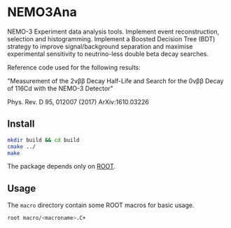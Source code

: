 NEMO3Ana
========

NEMO-3 Experiment data analysis tools. Implement event reconstruction, selection and histogramming. Implement a Boosted Decision Tree (BDT) strategy to improve signal/background separation and maximise experimental sensitivity to neutrino-less double beta decay searches. 

Reference code used for the following results:

"Measurement of the 2νββ Decay Half-Life and Search for the 0νββ Decay of 116Cd with the NEMO-3 Detector"

Phys. Rev. D 95, 012007 (2017)
ArXiv:1610.03226

Install
-------
```bash
mkdir build && cd build
cmake ../
make
```
The package depends only on [ROOT](http://root.cern.ch/).

Usage
-----
The `macro` directory contain some ROOT macros for basic usage.

```bash
root macro/<macroname>.C+
```
